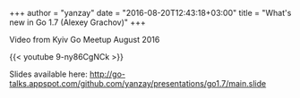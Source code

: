 +++
author = "yanzay"
date = "2016-08-20T12:43:18+03:00"
title = "What's new in Go 1.7 (Alexey Grachov)"
+++

Video from Kyiv Go Meetup August 2016

{{< youtube 9-ny86CgNCk >}}

Slides available here: http://go-talks.appspot.com/github.com/yanzay/presentations/go1.7/main.slide
